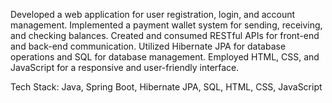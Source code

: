 Developed a web application for user registration, login, and account management.
Implemented a payment wallet system for sending, receiving, and checking balances.
Created and consumed RESTful APIs for front-end and back-end communication.
Utilized Hibernate JPA for database operations and SQL for database management.
Employed HTML, CSS, and JavaScript for a responsive and user-friendly interface.

Tech Stack: Java, Spring Boot, Hibernate JPA, SQL, HTML, CSS, JavaScript

